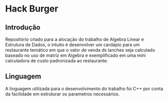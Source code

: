 # Hack Burger

## Introdução

Repositório criado para a alocação do trabalho de Algebra Linear e Estrutura de Dados, o intuito é desenvolver um cardápio para um restaurante temático em que o valor de venda ds lanches seja calculado baseado no uso de matriz em Algebra e exemplificado em uma mini calculadora de custo padronizada ao restaurante.

## Linguagem

A linguagem utilizada para o desenvolvimento do trabalho foi C++ por conta da facilidade em estruturar os parametros necessários.
